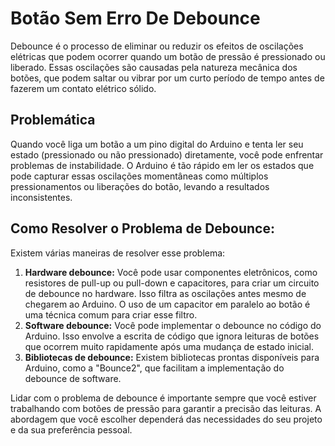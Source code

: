 # Botão Sem Erro De Debounce

Debounce é o processo de eliminar ou reduzir os efeitos de oscilações elétricas que podem ocorrer quando um botão de pressão é pressionado ou liberado. Essas oscilações são causadas pela natureza mecânica dos botões, que podem saltar ou vibrar por um curto período de tempo antes de fazerem um contato elétrico sólido.

## Problemática
Quando você liga um botão a um pino digital do Arduino e tenta ler seu estado (pressionado ou não pressionado) diretamente, você pode enfrentar problemas de instabilidade. O Arduino é tão rápido em ler os estados que pode capturar essas oscilações momentâneas como múltiplos pressionamentos ou liberações do botão, levando a resultados inconsistentes.

## Como Resolver o Problema de Debounce:
<p>Existem várias maneiras de resolver esse problema:</p>

<ol>
  <li><strong>Hardware debounce:</strong> Você pode usar componentes eletrônicos, como resistores de pull-up ou pull-down e capacitores, para criar um circuito de debounce no hardware. Isso filtra as oscilações antes mesmo de chegarem ao Arduino. O uso de um capacitor em paralelo ao botão é uma técnica comum para criar esse filtro.</li>

  <li><strong>Software debounce:</strong> Você pode implementar o debounce no código do Arduino. Isso envolve a escrita de código que ignora leituras de botões que ocorrem muito rapidamente após uma mudança de estado inicial.</li>

  <li><strong>Bibliotecas de debounce:</strong> Existem bibliotecas prontas disponíveis para Arduino, como a "Bounce2", que facilitam a implementação do debounce de software.</li>
</ol>

<p>Lidar com o problema de debounce é importante sempre que você estiver trabalhando com botões de pressão para garantir a precisão das leituras. A abordagem que você escolher dependerá das necessidades do seu projeto e da sua preferência pessoal.</p>
